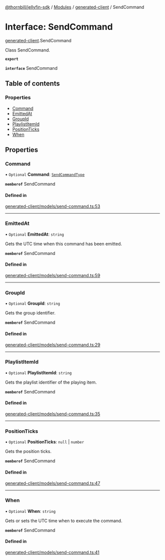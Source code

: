 [@thornbill/jellyfin-sdk](../README.md) / [Modules](../modules.md) / [generated-client](../modules/generated_client.md) / SendCommand

# Interface: SendCommand

[generated-client](../modules/generated_client.md).SendCommand

Class SendCommand.

**`export`**

**`interface`** SendCommand

## Table of contents

### Properties

- [Command](generated_client.SendCommand.md#command)
- [EmittedAt](generated_client.SendCommand.md#emittedat)
- [GroupId](generated_client.SendCommand.md#groupid)
- [PlaylistItemId](generated_client.SendCommand.md#playlistitemid)
- [PositionTicks](generated_client.SendCommand.md#positionticks)
- [When](generated_client.SendCommand.md#when)

## Properties

### Command

• `Optional` **Command**: [`SendCommandType`](../enums/generated_client.SendCommandType.md)

**`memberof`** SendCommand

#### Defined in

[generated-client/models/send-command.ts:53](https://github.com/thornbill/jellyfin-sdk-typescript/blob/c68c853/src/generated-client/models/send-command.ts#L53)

___

### EmittedAt

• `Optional` **EmittedAt**: `string`

Gets the UTC time when this command has been emitted.

**`memberof`** SendCommand

#### Defined in

[generated-client/models/send-command.ts:59](https://github.com/thornbill/jellyfin-sdk-typescript/blob/c68c853/src/generated-client/models/send-command.ts#L59)

___

### GroupId

• `Optional` **GroupId**: `string`

Gets the group identifier.

**`memberof`** SendCommand

#### Defined in

[generated-client/models/send-command.ts:29](https://github.com/thornbill/jellyfin-sdk-typescript/blob/c68c853/src/generated-client/models/send-command.ts#L29)

___

### PlaylistItemId

• `Optional` **PlaylistItemId**: `string`

Gets the playlist identifier of the playing item.

**`memberof`** SendCommand

#### Defined in

[generated-client/models/send-command.ts:35](https://github.com/thornbill/jellyfin-sdk-typescript/blob/c68c853/src/generated-client/models/send-command.ts#L35)

___

### PositionTicks

• `Optional` **PositionTicks**: ``null`` \| `number`

Gets the position ticks.

**`memberof`** SendCommand

#### Defined in

[generated-client/models/send-command.ts:47](https://github.com/thornbill/jellyfin-sdk-typescript/blob/c68c853/src/generated-client/models/send-command.ts#L47)

___

### When

• `Optional` **When**: `string`

Gets or sets the UTC time when to execute the command.

**`memberof`** SendCommand

#### Defined in

[generated-client/models/send-command.ts:41](https://github.com/thornbill/jellyfin-sdk-typescript/blob/c68c853/src/generated-client/models/send-command.ts#L41)
